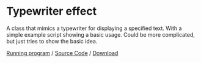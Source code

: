 # Typewriter effect

A class that mimics a typewriter for displaying a specified text. With a simple example script showing a basic usage. Could be more complicated, but just tries to show the basic idea.

[Running program](https//pippinbarr.github.io/cart253-2020/examples/text/typewriter-effect/) / [Source Code](https://github.com/pippinbarr/cart253-2020/tree/master/examples/text/typewriter-effect) / [Download](https//pippinbarr.github.io/cart253-2020/examples/text/typewriter-effect.zip)
